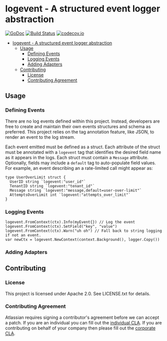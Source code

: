 <a id="markdown-logevent---a-structured-event-logger-abstraction" name="logevent---a-structured-event-logger-abstraction"></a>
# logevent - A structured event logger abstraction
[![GoDoc](https://godoc.org/github.com/asecurityteam/logevent?status.svg)](https://godoc.org/github.com/asecurityteam/logevent)
[![Build Status](https://travis-ci.org/asecurityteam/logevent.png?branch=master)](https://travis-ci.org/asecurityteam/logevent)
[![codecov.io](https://codecov.io/github/asecurityteam/logevent/coverage.svg?branch=master)](https://codecov.io/github/asecurityteam/logevent?branch=master)
<!-- TOC -->

- [logevent - A structured event logger abstraction](#logevent---a-structured-event-logger-abstraction)
    - [Usage](#usage)
        - [Defining Events](#defining-events)
        - [Logging Events](#logging-events)
        - [Adding Adapters](#adding-adapters)
    - [Contributing](#contributing)
        - [License](#license)
        - [Contributing Agreement](#contributing-agreement)

<!-- /TOC -->

<a id="markdown-usage" name="usage"></a>
## Usage

<a id="markdown-defining-events" name="defining-events"></a>
### Defining Events

There are no log events defined within this project. Instead, developers
are free to create and maintain their own events structures and schema as
preferred. This project relies on the tag annotation feature, like JSON, to
render an event to the log stream.

Each event emitted must be defined as a struct. Each attribute of the
struct must be annotated with a `logevent` tag that identifies the desired
field name as it appears in the logs. Each struct must contain a `Message`
attribute. Optionally, fields may include a `default` tag to auto-populate
field values. For example, an event describing an a rate-limited call might
appear as:

```golang
type UserOverLimit struct {
  UserID string `logevent:"user_id"`
  TenantID string `logevent:"tenant_id"`
  Message string `logevent:"message,default=user-over-limit"`
  AttemptsOverLimit int `logevent:"attempts_over_limit"`
}
```

<a id="markdown-logging-events" name="logging-events"></a>
### Logging Events

```golang
logevent.FromContext(ctx).Info(myEvent{}) // Log the event
logevent.FromContext(ctx).SetField("key", "value")
logevent.FromContext(ctx).Warn("uh oh") // Fall back to string logging if not an event.
var newCtx = logevent.NewContext(context.Background(), logger.Copy())
```

<a id="markdown-adding-adapters" name="adding-adapters"></a>
### Adding Adapters

<a id="markdown-contributing" name="contributing"></a>
## Contributing

<a id="markdown-license" name="license"></a>
### License

This project is licensed under Apache 2.0. See LICENSE.txt for details.

<a id="markdown-contributing-agreement" name="contributing-agreement"></a>
### Contributing Agreement

Atlassian requires signing a contributor's agreement before we can accept a
patch. If you are an individual you can fill out the
[individual CLA](https://na2.docusign.net/Member/PowerFormSigning.aspx?PowerFormId=3f94fbdc-2fbe-46ac-b14c-5d152700ae5d).
If you are contributing on behalf of your company then please fill out the
[corporate CLA](https://na2.docusign.net/Member/PowerFormSigning.aspx?PowerFormId=e1c17c66-ca4d-4aab-a953-2c231af4a20b).
